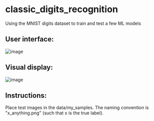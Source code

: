 # classic_digits_recognition
Using the MNIST digits dataset to train and test a few ML models

## User interface:
![image](https://github.com/paffon/classic_digits_recognition/assets/45170837/0c1321ec-de7c-4ad2-90dd-f3631feacc67)

## Visual display:
![image](https://github.com/paffon/classic_digits_recognition/assets/45170837/ca6829fb-c0aa-43e7-9bdf-73fef88b0d77)

## Instructions:

Place test images in the data/my_samples.
The naming convention is "x_anything.png" (such that x is the true label).
